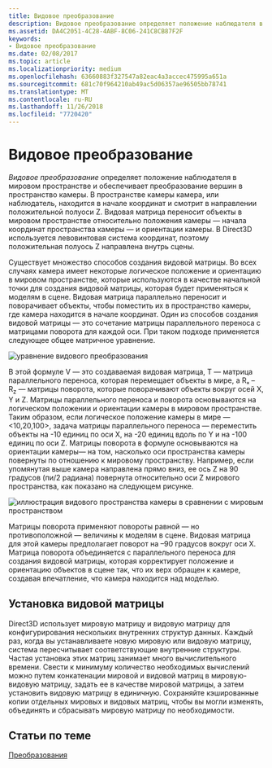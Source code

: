 ```yaml
---
title: Видовое преобразование
description: Видовое преобразование определяет положение наблюдателя в мировом пространстве и обеспечивает преобразование вершин в пространство камеры.
ms.assetid: DA4C2051-4C28-4ABF-8C06-241C8CB87F2F
keywords:
- Видовое преобразование
ms.date: 02/08/2017
ms.topic: article
ms.localizationpriority: medium
ms.openlocfilehash: 63660883f327547a82eac4a3accec475995a651a
ms.sourcegitcommit: 681c70f964210ab49ac5d06357ae96505bb78741
ms.translationtype: MT
ms.contentlocale: ru-RU
ms.lasthandoff: 11/26/2018
ms.locfileid: "7720420"
---
```

# <a name="view-transform"></a>Видовое преобразование


*Видовое преобразование* определяет положение наблюдателя в мировом пространстве и обеспечивает преобразование вершин в пространство камеры. В пространстве камеры камера, или наблюдатель, находится в начале координат и смотрит в направлении положительной полуоси Z. Видовая матрица переносит объекты в мировом пространстве относительно положения камеры — начала координат пространства камеры — и ориентации камеры. В Direct3D используется левовинтовая система координат, поэтому положительная полуось Z направлена внутрь сцены.

Существует множество способов создания видовой матрицы. Во всех случаях камера имеет некоторые логическое положение и ориентацию в мировом пространстве, которые используются в качестве начальной точки для создания видовой матрицы, которая будет применяться к моделям в сцене. Видовая матрица параллельно переносит и поворачивает объекты, чтобы поместить их в пространство камеры, где камера находится в начале координат. Один из способов создания видовой матрицы — это сочетание матрицы параллельного переноса с матрицами поворота для каждой оси. При таком подходе применяется следующее общее матричное уравнение.

![уравнение видового преобразования](images/viewtran.png)

В этой формуле V — это создаваемая видовая матрица, T — матрица параллельного переноса, которая перемещает объекты в мире, а Rₓ – R<sub>z</sub> — матрицы поворота, которые поворачивают объекты вокруг осей X, Y и Z. Матрицы параллельного переноса и поворота основываются на логическом положении и ориентации камеры в мировом пространстве. Таким образом, если логическое положение камеры в мире — &lt;10,20,100&gt;, задача матрицы параллельного переноса — переместить объекты на -10 единиц по оси X, на -20 единиц вдоль по Y и на -100 единиц по оси Z. Матрицы поворота в формуле основываются на ориентации камеры— на том, насколько оси пространства камеры повернуты по отношению к мировому пространству. Например, если упомянутая выше камера направлена прямо вниз, ее ось Z на 90 градусов (пи/2 радиана) повернута относительно оси Z мирового пространства, как показано на следующем рисунке.

![иллюстрация видового пространства камеры в сравнении с мировым пространством](images/camtop.png)

Матрицы поворота применяют повороты равной — но противоположной — величины к моделям в сцене. Видовая матрица для этой камеры предполагает поворот на –90 градусов вокруг оси X. Матрица поворота объединяется с параллельного переноса для создания видовой матрицы, которая корректирует положение и ориентацию объектов в сцене так, что их верх обращен к камере, создавая впечатление, что камера находится над моделью.

## <a name="span-idsettingupaviewmatrixspanspan-idsettingupaviewmatrixspanspan-idsettingupaviewmatrixspansetting-up-a-view-matrix"></a><span id="Setting_Up_a_View_Matrix"></span><span id="setting_up_a_view_matrix"></span><span id="SETTING_UP_A_VIEW_MATRIX"></span>Установка видовой матрицы


Direct3D использует мировую матрицу и видовую матрицу для конфигурирования нескольких внутренних структур данных. Каждый раз, когда вы устанавливаете новую мировую или видовую матрицу, система пересчитывает соответствующие внутренние структуры. Частая установка этих матриц занимает много вычислительного времени. Свести к минимуму количество необходимых вычислений можно путем конкатенации мировой и видовой матриц в мировую-видовую матрицу, задать ее в качестве мировой матрицы, а затем установить видовую матрицу в единичную. Сохраняйте кэшированные копии отдельных мировых и видовых матриц, чтобы вы могли изменять, объединять и сбрасывать мировую матрицу по необходимости.

## <a name="span-idrelated-topicsspanrelated-topics"></a><span id="related-topics"></span>Статьи по теме


[Преобразования](transforms.md)

 

 




